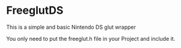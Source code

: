# FreeglutDS
This is a simple and basic Nintendo DS glut wrapper

You only need to put the freeglut.h file in your
Project and include it.
